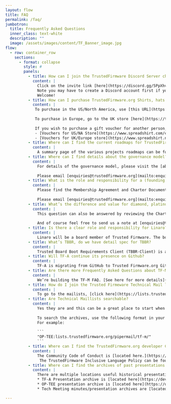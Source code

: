 ```yaml
---
layout: flow
title: FAQ
permalink: /faq/
jumbotron:
  title: Frequently Asked Questions
  inner_class: text-white
  description: ""
  image: /assets/images/content/TF_Banner_image.jpg
flow:
  - row: container_row
    sections:
      - format: collapse
        style: #
        panels:
          - title: How can I join the TrustedFirmware Discord Server chat channels?
            content: |
              Click on the invite link [here](https://discord.gg/5PpXhvda5p).
              Note you may have to create a Discord account first if you don't already have one.
              Welcome!
          - title: How can I purchase TrustedFirmware.org Shirts, hats and other gear?
            content: |
             To purchase in the US/North America, use [this URL](https://trustedfirmware.myspreadshop.com/)
             
             To purchase in Europe, go to the UK store [here](https://trustedfirmwareorg.myspreadshop.co.uk/)
             
             If you wish to purchase a gift voucher for another person, use the following linke:
             - [Vouchers for US/NA Store](https://www.spreadshirt.com/custom/gifts/gift-cards)
             - [Vouchers for UK/Europe store](https://www.spreadshirt.net/personalised/gifts/gift-voucher)
          - title: Where can I find the current roadmaps for TrustedFirmware.org projects?
            content: |
              A summary page of the various projects roadmaps can be found [here](https://developer.trustedfirmware.org/w/roadmaps/). All members are encouraged to contribute to the roadmap here with either change requests or their own planned contributions.
          - title: Where can I find details about the governance model? Where can I find details about membership?
            content: |
              For details of the governance model, please visit the [about->join](https://www.trustedfirmware.org/join/) page of this website. 
              
              Please email [enquiries@trustedfirmware.org](mailto:enquiries@trustedfirmware.org) for any questions regarding membership.
          - title: What is the role and responsibility for a (founding) member of TrustedFirmware project?
            content: |
              Please find the Membership Agreement and Charter Documents on the [about->join](https://www.trustedfirmware.org/join/) page of this website.
              
              Please email [enquiries@trustedfirmware.org](mailto:enquiries@trustedfirmware.org) for any questions regarding membership.
          - title: What’s the difference and value for diamond, platinum, and general membership of Trusted Firmware?
            content: |
              This question can also be answered by reviewing the Charter on the [about->join](https://www.trustedfirmware.org/join/) page of this website.
              
              And of course feel free to send us a note at [enquiries@trustedfirmware.org](mailto:enquiries@trustedfirmware.org) for any questions.
          - title: Is there a clear role and responsibility for Linaro?
            content: |
              Linaro will be a board member of Trusted Firmware. The board of Trusted Firmware decides all the strategies and directions, including if it needs to fund Linaro for any service, or not.
          - title: What’s TBBR, do we have detail spec for TBBR?
            content: |
              Trusted Board Boot Requirements Client (TBBR-Client) is an Arm specification that defines the basic requirements implemented by TF-A for Trusted Boot. It can be found [at this link](https://developer.arm.com/documentation/den0006/latest).
          - title: Will TF-A continue its presence on Github?
            content: |
              TF-A is migrating from GitHub to Trusted Firmware.org Git and Gerrit repositories. Details on the migration plan can be found [here](https://github.com/ARM-software/tf-issues/issues/681).
          - title: Are there more Frequently Asked Questions about TF-M?
            content: |
              We’re building the TF-M FAQ. [See here for more details](https://developer.trustedfirmware.org/ponder/query/all/)
          - title: How do I join the Trusted Firmeware Technical Mail lists? 
            content: |
              To go to the mailists, [click here](https://lists.trustedfirmware.org/mailman3/lists/?all-lists=&page=1) and choose the list(s) you wish to subscribe.  The Archives are available as a resource here as well.
          - title: Are Technical Maillists searchable?
            content: |
              Yes they are and this can be a great place to start when you may be stuck.
              
              To search the archives, use the following format in your google search engine `"<search string>:<TF Domain of Interest>"`
              For example:
              
              ```
              "OP-TEE:lists.trustedfirmware.org/pipermail/tf-m/"
              ```
          - title: Where can I find the TrustedFirmware.org developer Community Code of Conduct?
            content: |
              The Community Code of Conduct is [located here.](https://developer.trustedfirmware.org/w/collaboration/community_guidelines/community_code_of_conduct/)
               The TrustedFirmware Inclusive Language Policy can be found [here.](https://developer.trustedfirmware.org/w/collaboration/community_guidelines/community_inclusive_language/)
          - title: Where can I find the archives of past presentations and meeting archives?
            content: |
              There are multiple locations useful historical presentation/meeting archives can be found:
              * TF-A Presentation archive is [located here](https://developer.trustedfirmware.org/w/tf_a/)
              * OP-TEE presentation archive is [located here](https://optee.readthedocs.io/en/latest/general/presentations.html)
              * Tech Meeting minutes/presentation archives are [located here](https://www.trustedfirmware.org/meetings/)              

---
```

